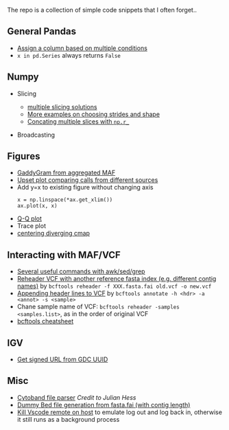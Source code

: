 The repo is a collection of simple code snippets that I often forget..

## General Pandas
- [Assign a column based on multiple conditions](https://gist.github.com/hurrialice/02f0460b88bc7a34b9b73717139c2a74)
- `x in pd.Series` always returns `False`

## Numpy
- Slicing
  - [multiple slicing solutions](https://stackoverflow.com/questions/43413582/selecting-multiple-slices-from-a-numpy-array-at-once)
  - [More examples on choosing strides and shape](https://towardsdatascience.com/advanced-numpy-master-stride-tricks-with-25-illustrated-exercises-923a9393ab20)
  - [Concating multiple slices with `np.r_`](https://stackoverflow.com/questions/44375899/select-specific-columns-in-numpy-array-using-colon-notation)
  
- Broadcasting

## Figures
- [GaddyGram from aggregated MAF](https://gist.github.com/hurrialice/a01d8c0a758856e2ebac22363db703a1)
- [Upset plot comparing calls from different sources](https://gist.github.com/hurrialice/43812e5df996c2abce3dd2578cb13d58)
- Add y=x to existing figure without changing axis
  ```
  x = np.linspace(*ax.get_xlim())
  ax.plot(x, x)
  ```
- [Q-Q plot](https://gist.github.com/hurrialice/939b1a427e69edb284c26288ae34b1f1)
- Trace plot
- [centering diverging cmap](http://chris35wills.github.io/matplotlib_diverging_colorbar/)

## Interacting with MAF/VCF
- [Several useful commands with awk/sed/grep](https://gist.github.com/hurrialice/b09d05c7d67cd1f4301ca6c32a223ab5)
- [Reheader VCF with another reference fasta index (e.g. different contig names)](http://samtools.github.io/bcftools/bcftools.html#reheader) by `bcftools reheader -f XXX.fasta.fai old.vcf -o new.vcf`
- [Appending header lines to VCF](http://samtools.github.io/bcftools/bcftools.html#annotate) by `bcftools annotate -h <hdr> -a <annot> -s <sample>`
- Chane sample name of VCF: `bcftools reheader -samples <samples.list>`, as in the order of original VCF
- [bcftools cheatsheet](https://gist.github.com/elowy01/93922762e131d7abd3c7e8e166a74a0b)


## IGV
- [Get signed URL from GDC UUID](https://gist.github.com/hurrialice/fe3e1f02eaf1038968d6ed4d278a08bd)

## Misc
- [Cytoband file parser](https://gist.github.com/julianhess/b2bdb38733f3c61885c2564a17d53c12) *Credit to Julian Hess*
- [Dummy Bed file generation from fasta.fai (with contig length)](https://gist.github.com/hurrialice/6f5c2dad514840c71081abced4890696)
- [Kill Vscode remote on host](https://stackoverflow.com/questions/56892931/how-to-kill-vscode-remote-services-on-ubuntu-host) to emulate log out and log back in, otherwise it still runs as a background process
